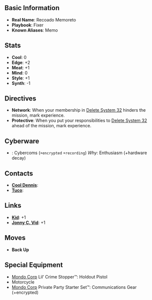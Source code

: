## Basic Information
- **Real Name**: Recoado Memoreto
- **Playbook**: Fixer
- **Known Aliases**: Memo

## Stats
- **Cool**: 0
- **Edge**: +2
- **Meat**: +1
- **Mind**: 0
- **Style**: +1
- **Synth**: -1

## Directives
- **Network**: When your membership in [Delete System 32](../OtherOrganizations/DeleteSystem32.md) hinders the mission, mark experience.
- **Protective**: When you put your responsibilities to [Delete System 32](../OtherOrganizations/DeleteSystem32.md) ahead of the mission, mark experience.

## Cyberware 
- : Cybercoms (`+encrypted` `+recording`)
_Why_: Enthusiasm (+hardware decay)

## Contacts
- **[Cool Dennis](../Contacts/CoolDennis.md)**: 
- **[Tuco](../Contacts/Tuco.md)**: 

## Links
- **[Kid](Kid.md)**: +1
- **[Jonny C. Vid](JonnyCVid.md)**: +1

## Moves
- **Back Up**

## Special Equipment
- [Mondo Corp](../Corporations/MondoCorp.md) Lil’ Crime Stopper™: Holdout Pistol
- Motorcycle
- [Mondo Corp](../Corporations/MondoCorp.md) Private Party Starter Set™: Communications Gear (+encrypted)
